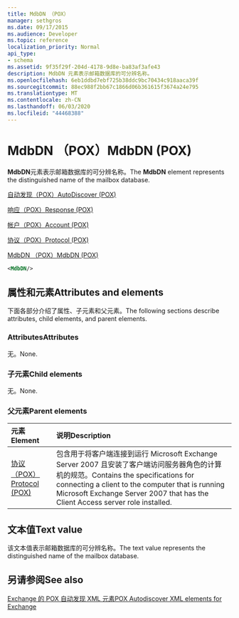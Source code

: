 ```yaml
---
title: MdbDN （POX）
manager: sethgros
ms.date: 09/17/2015
ms.audience: Developer
ms.topic: reference
localization_priority: Normal
api_type:
- schema
ms.assetid: 9f35f29f-204d-4178-9d8e-ba83af3afe43
description: MdbDN 元素表示邮箱数据库的可分辨名称。
ms.openlocfilehash: 6eb1ddbd7ebf725b38ddc9bc70434c918aaca39f
ms.sourcegitcommit: 88ec988f2bb67c1866d06b361615f3674a24e795
ms.translationtype: MT
ms.contentlocale: zh-CN
ms.lasthandoff: 06/03/2020
ms.locfileid: "44468388"
---
```

# <a name="mdbdn-pox"></a><span data-ttu-id="18d5a-103">MdbDN （POX）</span><span class="sxs-lookup"><span data-stu-id="18d5a-103">MdbDN (POX)</span></span>

<span data-ttu-id="18d5a-104">**MdbDN**元素表示邮箱数据库的可分辨名称。</span><span class="sxs-lookup"><span data-stu-id="18d5a-104">The **MdbDN** element represents the distinguished name of the mailbox database.</span></span> 
  
[<span data-ttu-id="18d5a-105">自动发现（POX）</span><span class="sxs-lookup"><span data-stu-id="18d5a-105">AutoDiscover (POX)</span></span>](autodiscover-pox.md)
  
[<span data-ttu-id="18d5a-106">响应（POX）</span><span class="sxs-lookup"><span data-stu-id="18d5a-106">Response (POX)</span></span>](response-pox.md)
  
[<span data-ttu-id="18d5a-107">帐户（POX）</span><span class="sxs-lookup"><span data-stu-id="18d5a-107">Account (POX)</span></span>](account-pox.md)
  
[<span data-ttu-id="18d5a-108">协议（POX）</span><span class="sxs-lookup"><span data-stu-id="18d5a-108">Protocol (POX)</span></span>](protocol-pox.md)
  
[<span data-ttu-id="18d5a-109">MdbDN （POX）</span><span class="sxs-lookup"><span data-stu-id="18d5a-109">MdbDN (POX)</span></span>](mdbdn-pox.md)
  
```xml
<MdbDN/>
```

## <a name="attributes-and-elements"></a><span data-ttu-id="18d5a-110">属性和元素</span><span class="sxs-lookup"><span data-stu-id="18d5a-110">Attributes and elements</span></span>

<span data-ttu-id="18d5a-111">下面各部分介绍了属性、子元素和父元素。</span><span class="sxs-lookup"><span data-stu-id="18d5a-111">The following sections describe attributes, child elements, and parent elements.</span></span>
  
### <a name="attributes"></a><span data-ttu-id="18d5a-112">Attributes</span><span class="sxs-lookup"><span data-stu-id="18d5a-112">Attributes</span></span>

<span data-ttu-id="18d5a-113">无。</span><span class="sxs-lookup"><span data-stu-id="18d5a-113">None.</span></span>
  
### <a name="child-elements"></a><span data-ttu-id="18d5a-114">子元素</span><span class="sxs-lookup"><span data-stu-id="18d5a-114">Child elements</span></span>

<span data-ttu-id="18d5a-115">无。</span><span class="sxs-lookup"><span data-stu-id="18d5a-115">None.</span></span>
  
### <a name="parent-elements"></a><span data-ttu-id="18d5a-116">父元素</span><span class="sxs-lookup"><span data-stu-id="18d5a-116">Parent elements</span></span>

|<span data-ttu-id="18d5a-117">**元素**</span><span class="sxs-lookup"><span data-stu-id="18d5a-117">**Element**</span></span>|<span data-ttu-id="18d5a-118">**说明**</span><span class="sxs-lookup"><span data-stu-id="18d5a-118">**Description**</span></span>|
|:-----|:-----|
|[<span data-ttu-id="18d5a-119">协议（POX）</span><span class="sxs-lookup"><span data-stu-id="18d5a-119">Protocol (POX)</span></span>](protocol-pox.md) <br/> |<span data-ttu-id="18d5a-120">包含用于将客户端连接到运行 Microsoft Exchange Server 2007 且安装了客户端访问服务器角色的计算机的规范。</span><span class="sxs-lookup"><span data-stu-id="18d5a-120">Contains the specifications for connecting a client to the computer that is running Microsoft Exchange Server 2007 that has the Client Access server role installed.</span></span>  <br/> |
   
## <a name="text-value"></a><span data-ttu-id="18d5a-121">文本值</span><span class="sxs-lookup"><span data-stu-id="18d5a-121">Text value</span></span>

<span data-ttu-id="18d5a-122">该文本值表示邮箱数据库的可分辨名称。</span><span class="sxs-lookup"><span data-stu-id="18d5a-122">The text value represents the distinguished name of the mailbox database.</span></span>
  
## <a name="see-also"></a><span data-ttu-id="18d5a-123">另请参阅</span><span class="sxs-lookup"><span data-stu-id="18d5a-123">See also</span></span>



[<span data-ttu-id="18d5a-124">Exchange 的 POX 自动发现 XML 元素</span><span class="sxs-lookup"><span data-stu-id="18d5a-124">POX Autodiscover XML elements for Exchange</span></span>](pox-autodiscover-xml-elements-for-exchange.md)

